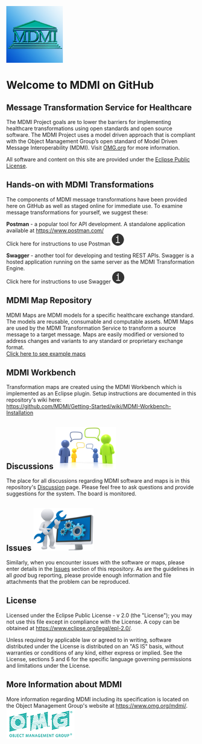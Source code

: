 ![MDMI](/files/images/MDMI_Logo.png)
# Welcome to MDMI on GitHub
## Message Transformation Service for Healthcare
The MDMI Project goals are to lower the barriers for implementing healthcare transformations using open standards and open source software. The MDMI Project uses a model driven approach that is compliant with the Object Management Group’s open standard of Model Driven Message Interoperability (MDMI). Visit [OMG.org](https://www.omg.org/spec/MDMI/1.0) for more information.

All software and content on this site are provided under the [Eclipse Public License](/files/Eclipse%20Public%20License%20-%20v%202.0.pdf).

## Hands-on with MDMI Transformations
The components of MDMI message transformations have been provided here on GitHub as well as staged online for immediate use. To examine message transformations for yourself, we suggest these:

**Postman** - a popular tool for API development. A standalone application available at https://www.postman.com/  
Click here for instructions to use Postman [![Postman Instructions](files/images/instructions-i.png)](https://github.com/MDMI/Getting-Started/wiki/MDMI-Message-Transformations-Using-Postman)

**Swagger** - another tool for developing and testing REST APIs. Swagger is a hosted application running on the same server as the MDMI Transformation Engine.  
Click here for instructions to use Swagger [![Swagger Instructions](files/images/instructions-i.png)](https://github.com/MDMI/Getting-Started/wiki/MDMI-Message-Transformations-Using-Swagger)


<!--
3. cURL - a command line tool for transferring data using various network protocols. It is included in many Linux distributions and is available at https://curl.se/
-->

<!--
The MDMI Transformation Service is provided as a Docker image that can be downloaded for local use. However, a copy is hosted so that you may use the service without setting up the Docker infrastructure. The hosted copy is referenced below.

### Docker Implementation
(Skip this step if using the hosted instance of the MDMI Transformation Service.)

When running locally, download and run the MDMI Docker image using the commands:

`docker pull mdmiservices/transformation`  

Then:

`docker run --name cda2fhir -d -p 5000:8080 mdmiservices/transformation`
-->
<!--
### Swagger API
An online Swagger implementation is available allowing you to see the structure of the API. Instructions for its use are [here](
https://github.com/MDMI/Getting-Started/wiki/MDMI-Message-Transformations-Using-Swagger). You can go directly to the site at this URL:  
http://ec2-18-117-181-57.us-east-2.compute.amazonaws.com:8080/swagger-ui/index.html?url=/v3/api-docs&validatorUrl=  

When running locally, a Swagger implementation is accessed at http://localhost:5000/swagger-ui/index.html?url=/v3/api-docs&validatorUrl=#/mdmi-engine/transformation
-->
## MDMI Map Repository
MDMI Maps are MDMI models for a specific healthcare exchange standard. The models are reusable, consumable and computable assets. MDMI Maps are used by the MDMI Transformation Service to transform a source message to a target message. Maps are easily modified or versioned to address changes and variants to any standard or proprietary exchange format.  
[Click here to see example maps](https://github.com/MDMI/Getting-Started/tree/main/Maps)

## MDMI Workbench
Transformation maps are created using the MDMI Workbench which is implemented as an Eclipse plugin. Setup instructions are documented in this repository's wiki here:  
https://github.com/MDMI/Getting-Started/wiki/MDMI-Workbench-Installation

## Discussions ![Discussions](/files/images/discuss3-160.png)
The place for all discussions regarding MDMI software and maps is in this repository's [Discussion](https://github.com/MDMI/Getting-Started/discussions) page. Please feel free to ask questions and provide suggestions for the system. The board is monitored.

## Issues ![Issues](/files/images/issues160.png)
Similarly, when you encounter issues with the software or maps, please enter details in the [Issues](https://github.com/MDMI/Getting-Started/issues) section of this repository. As are the guidelines in all _good_ bug reporting, please provide enough information and file attachments that the problem can be reproduced.

## License ##
Licensed under the Eclipse Public License - v 2.0 (the "License"); you may not use this file except in compliance with the License. A copy can be obtained at https://www.eclipse.org/legal/epl-2.0/.

Unless required by applicable law or agreed to in writing, software distributed under the License is distributed on an "AS IS" basis, without warranties or conditions of any kind, either express or implied. See the License, sections 5 and 6 for the specific language governing permissions and limitations under the License.
 
## More Information about MDMI
More information regarding MDMI including its specification is located on the Object Management Group's website at https://www.omg.org/mdmi/.  
![OMG](/files/images/OMG_Logo.png)
